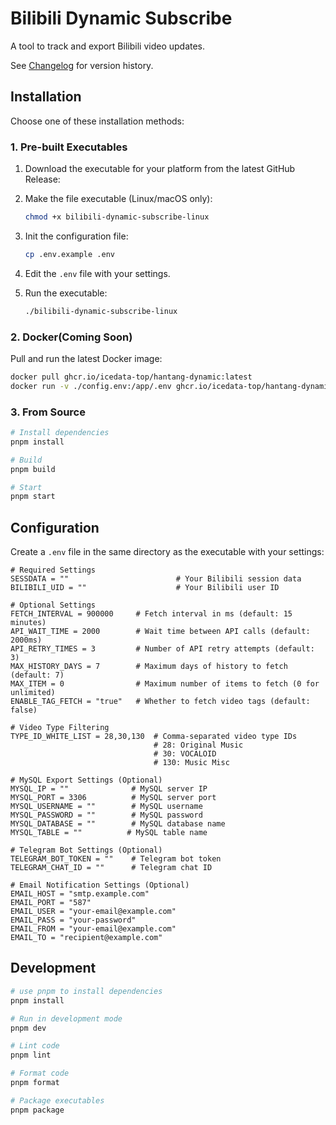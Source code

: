 # Bilibili Dynamic Subscribe

A tool to track and export Bilibili video updates.

See [Changelog](./changelog.md) for version history.

## Installation

Choose one of these installation methods:

### 1. Pre-built Executables

1. Download the executable for your platform from the latest GitHub Release:

2. Make the file executable (Linux/macOS only):

   ```bash
   chmod +x bilibili-dynamic-subscribe-linux
   ```

3. Init the configuration file:

   ```bash
   cp .env.example .env
   ```

4. Edit the `.env` file with your settings.

5. Run the executable:
   ```bash
   ./bilibili-dynamic-subscribe-linux
   ```

### 2. Docker(Coming Soon)

Pull and run the latest Docker image:

```bash
docker pull ghcr.io/icedata-top/hantang-dynamic:latest
docker run -v ./config.env:/app/.env ghcr.io/icedata-top/hantang-dynamic:latest
```

### 3. From Source

```bash
# Install dependencies
pnpm install

# Build
pnpm build

# Start
pnpm start
```

## Configuration

Create a `.env` file in the same directory as the executable with your settings:

```env
# Required Settings
SESSDATA = ""                        # Your Bilibili session data
BILIBILI_UID = ""                    # Your Bilibili user ID

# Optional Settings
FETCH_INTERVAL = 900000     # Fetch interval in ms (default: 15 minutes)
API_WAIT_TIME = 2000        # Wait time between API calls (default: 2000ms)
API_RETRY_TIMES = 3         # Number of API retry attempts (default: 3)
MAX_HISTORY_DAYS = 7        # Maximum days of history to fetch (default: 7)
MAX_ITEM = 0                # Maximum number of items to fetch (0 for unlimited)
ENABLE_TAG_FETCH = "true"   # Whether to fetch video tags (default: false)

# Video Type Filtering
TYPE_ID_WHITE_LIST = 28,30,130  # Comma-separated video type IDs
                                # 28: Original Music
                                # 30: VOCALOID
                                # 130: Music Misc

# MySQL Export Settings (Optional)
MYSQL_IP = ""              # MySQL server IP
MYSQL_PORT = 3306          # MySQL server port
MYSQL_USERNAME = ""        # MySQL username
MYSQL_PASSWORD = ""        # MySQL password
MYSQL_DATABASE = ""        # MySQL database name
MYSQL_TABLE = ""          # MySQL table name

# Telegram Bot Settings (Optional)
TELEGRAM_BOT_TOKEN = ""    # Telegram bot token
TELEGRAM_CHAT_ID = ""      # Telegram chat ID

# Email Notification Settings (Optional)
EMAIL_HOST = "smtp.example.com"
EMAIL_PORT = "587"
EMAIL_USER = "your-email@example.com"
EMAIL_PASS = "your-password"
EMAIL_FROM = "your-email@example.com"
EMAIL_TO = "recipient@example.com"
```

## Development

```bash
# use pnpm to install dependencies
pnpm install

# Run in development mode
pnpm dev

# Lint code
pnpm lint

# Format code
pnpm format

# Package executables
pnpm package
```
